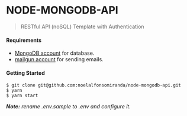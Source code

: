 # NODE-MONGODB-API
> RESTful API (noSQL) Template with Authentication

#### Requirements
- [MongoDB account](https://account.mongodb.com/account/login) for database.
- [mailgun account](https://login.mailgun.com/login/) for sending emails.

#### Getting Started
```
$ git clone git@github.com:noelalfonsomiranda/node-mongodb-api.git
$ yarn
$ yarn start
```

*__Note:__ rename .env.sample to .env and configure it.*